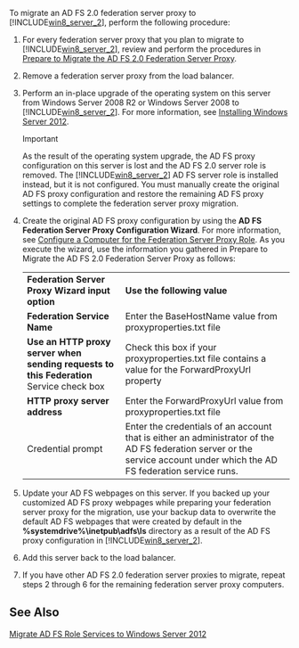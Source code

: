 To migrate an AD FS 2.0 federation server proxy to [!INCLUDE[win8_server_2](../Token/win8_server_2_md.md)], perform the following procedure:  
  
1.  For every federation server proxy that you plan to migrate to [!INCLUDE[win8_server_2](../Token/win8_server_2_md.md)], review and perform the procedures in [Prepare to Migrate the AD FS 2.0 Federation Server Proxy](../Topic/Prepare%20to%20Migrate%20the%20AD%20FS%202.0%20Federation%20Server%20Proxy.md).  
  
2.  Remove a federation server proxy from the load balancer.  
  
3.  Perform an in-place upgrade of the operating system on this server from Windows Server 2008 R2 or Windows Server 2008 to [!INCLUDE[win8_server_2](../Token/win8_server_2_md.md)]. For more information, see [Installing Windows Server 2012](../Topic/Installing%20Windows%20Server%202012.md).  
  
    > [!IMPORTANT]
    >  As the result of the operating system upgrade, the AD FS proxy configuration on this server is lost and the AD FS 2.0 server role is removed. The [!INCLUDE[win8_server_2](../Token/win8_server_2_md.md)] AD FS server role is installed instead, but it is not configured. You must manually create the original AD FS proxy configuration and restore the remaining AD FS proxy settings to complete the federation server proxy migration.  
  
4.  Create the original AD FS proxy configuration by using the **AD FS Federation Server Proxy Configuration Wizard**. For more information, see [Configure a Computer for the Federation Server Proxy Role](../Topic/Configure%20a%20Computer%20for%20the%20Federation%20Server%20Proxy%20Role.md). As you execute the wizard, use the information you gathered in Prepare to Migrate the AD FS 2.0 Federation Server Proxy as follows:  
  
    |||  
    |-|-|  
    |**Federation Server Proxy Wizard input option**|**Use the following value**|  
    |**Federation Service Name**|Enter the BaseHostName value from proxyproperties.txt file|  
    |**Use an HTTP proxy server when sending requests to this Federation** Service check box|Check this box if your proxyproperties.txt file contains a value for the ForwardProxyUrl property|  
    |**HTTP proxy server address**|Enter the ForwardProxyUrl value from proxyproperties.txt file|  
    |Credential prompt|Enter the credentials of an account that is either an administrator of the AD FS federation server or the service account under which the AD FS federation service runs.|  
  
5.  Update your AD FS webpages on this server. If you backed up your customized AD FS proxy webpages while preparing your federation server proxy for the migration, use your backup data to overwrite the default AD FS webpages that were created by default in the **%systemdrive%\inetpub\adfs\ls** directory as a result of the AD FS proxy configuration in [!INCLUDE[win8_server_2](../Token/win8_server_2_md.md)].  
  
6.  Add this server back to the load balancer.  
  
7.  If you have other AD FS 2.0 federation server proxies to migrate, repeat steps 2 through 6 for the remaining federation server proxy computers.  
  
## See Also  
 [Migrate AD FS Role Services to Windows Server 2012](../Topic/Migrate%20Active%20Directory%20Federation%20Services%20Role%20Services%20to%20Windows%20Server%202012.md)